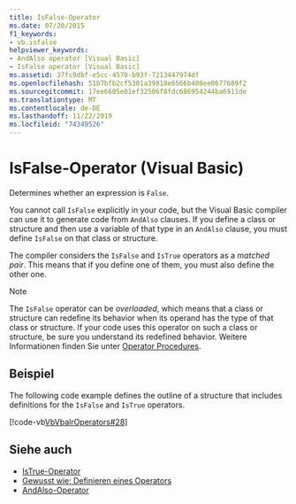 ```yaml
---
title: IsFalse-Operator
ms.date: 07/20/2015
f1_keywords:
- vb.isfalse
helpviewer_keywords:
- AndAlso operator [Visual Basic]
- IsFalse operator [Visual Basic]
ms.assetid: 37fc9dbf-e5cc-4570-b93f-7213447974df
ms.openlocfilehash: 51b7bfb2cf5301a39818e6566b408ee0677689f2
ms.sourcegitcommit: 17ee6605e01ef32506f8fdc686954244ba6911de
ms.translationtype: MT
ms.contentlocale: de-DE
ms.lasthandoff: 11/22/2019
ms.locfileid: "74349526"
---
```

# <a name="isfalse-operator-visual-basic"></a>IsFalse-Operator (Visual Basic)
Determines whether an expression is `False`.  
  
 You cannot call `IsFalse` explicitly in your code, but the Visual Basic compiler can use it to generate code from `AndAlso` clauses. If you define a class or structure and then use a variable of that type in an `AndAlso` clause, you must define `IsFalse` on that class or structure.  
  
 The compiler considers the `IsFalse` and `IsTrue` operators as a *matched pair*. This means that if you define one of them, you must also define the other one.  
  
> [!NOTE]
> The `IsFalse` operator can be *overloaded*, which means that a class or structure can redefine its behavior when its operand has the type of that class or structure. If your code uses this operator on such a class or structure, be sure you understand its redefined behavior. Weitere Informationen finden Sie unter [Operator Procedures](../../../visual-basic/programming-guide/language-features/procedures/operator-procedures.md).  
  
## <a name="example"></a>Beispiel  
 The following code example defines the outline of a structure that includes definitions for the `IsFalse` and `IsTrue` operators.  
  
 [!code-vb[VbVbalrOperators#28](~/samples/snippets/visualbasic/VS_Snippets_VBCSharp/VbVbalrOperators/VB/Class1.vb#28)]  
  
## <a name="see-also"></a>Siehe auch

- [IsTrue-Operator](../../../visual-basic/language-reference/operators/istrue-operator.md)
- [Gewusst wie: Definieren eines Operators](../../../visual-basic/programming-guide/language-features/procedures/how-to-define-an-operator.md)
- [AndAlso-Operator](../../../visual-basic/language-reference/operators/andalso-operator.md)
